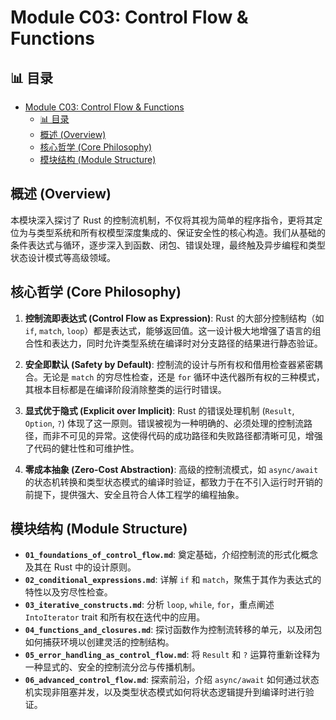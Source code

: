 ﻿# Module C03: Control Flow & Functions


## 📊 目录

- [Module C03: Control Flow \& Functions](#module-c03-control-flow--functions)
  - [📊 目录](#-目录)
  - [概述 (Overview)](#概述-overview)
  - [核心哲学 (Core Philosophy)](#核心哲学-core-philosophy)
  - [模块结构 (Module Structure)](#模块结构-module-structure)


## 概述 (Overview)

本模块深入探讨了 Rust 的控制流机制，不仅将其视为简单的程序指令，更将其定位为与类型系统和所有权模型深度集成的、保证安全性的核心构造。我们从基础的条件表达式与循环，逐步深入到函数、闭包、错误处理，最终触及异步编程和类型状态设计模式等高级领域。

## 核心哲学 (Core Philosophy)

1. **控制流即表达式 (Control Flow as Expression)**: Rust 的大部分控制结构（如 `if`, `match`, `loop`）都是表达式，能够返回值。这一设计极大地增强了语言的组合性和表达力，同时允许类型系统在编译时对分支路径的结果进行静态验证。

2. **安全即默认 (Safety by Default)**: 控制流的设计与所有权和借用检查器紧密耦合。无论是 `match` 的穷尽性检查，还是 `for` 循环中迭代器所有权的三种模式，其根本目标都是在编译阶段消除整类的运行时错误。

3. **显式优于隐式 (Explicit over Implicit)**: Rust 的错误处理机制 (`Result`, `Option`, `?`) 体现了这一原则。错误被视为一种明确的、必须处理的控制流路径，而非不可见的异常。这使得代码的成功路径和失败路径都清晰可见，增强了代码的健壮性和可维护性。

4. **零成本抽象 (Zero-Cost Abstraction)**: 高级的控制流模式，如 `async/await` 的状态机转换和类型状态模式的编译时验证，都致力于在不引入运行时开销的前提下，提供强大、安全且符合人体工程学的编程抽象。

## 模块结构 (Module Structure)

- **`01_foundations_of_control_flow.md`**: 奠定基础，介绍控制流的形式化概念及其在 Rust 中的设计原则。
- **`02_conditional_expressions.md`**: 详解 `if` 和 `match`，聚焦于其作为表达式的特性以及穷尽性检查。
- **`03_iterative_constructs.md`**: 分析 `loop`, `while`, `for`，重点阐述 `IntoIterator` trait 和所有权在迭代中的应用。
- **`04_functions_and_closures.md`**: 探讨函数作为控制流转移的单元，以及闭包如何捕获环境以创建灵活的控制结构。
- **`05_error_handling_as_control_flow.md`**: 将 `Result` 和 `?` 运算符重新诠释为一种显式的、安全的控制流分岔与传播机制。
- **`06_advanced_control_flow.md`**: 探索前沿，介绍 `async/await` 如何通过状态机实现非阻塞并发，以及类型状态模式如何将状态逻辑提升到编译时进行验证。
